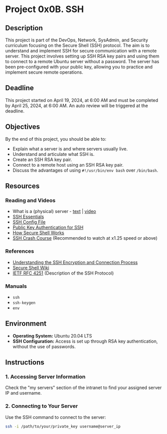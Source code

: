 # Project 0x0B. SSH

## Description

This project is part of the DevOps, Network, SysAdmin, and Security curriculum focusing on the Secure Shell (SSH) protocol. The aim is to understand and implement SSH for secure communication with a remote server. This project involves setting up SSH RSA key pairs and using them to connect to a remote Ubuntu server without a password. The server has been pre-configured with your public key, allowing you to practice and implement secure remote operations.

## Deadline

This project started on April 19, 2024, at 6:00 AM and must be completed by April 25, 2024, at 6:00 AM. An auto review will be triggered at the deadline.

## Objectives

By the end of this project, you should be able to:

- Explain what a server is and where servers usually live.
- Understand and articulate what SSH is.
- Create an SSH RSA key pair.
- Connect to a remote host using an SSH RSA key pair.
- Discuss the advantages of using `#!/usr/bin/env bash` over `/bin/bash`.

## Resources

### Reading and Videos

- What is a (physical) server - [text](URL) | [video](URL)
- [SSH Essentials](URL)
- [SSH Config File](URL)
- [Public Key Authentication for SSH](URL)
- [How Secure Shell Works](URL)
- [SSH Crash Course](URL) (Recommended to watch at x1.25 speed or above)
  
### References

- [Understanding the SSH Encryption and Connection Process](URL)
- [Secure Shell Wiki](URL)
- [IETF RFC 4251](URL) (Description of the SSH Protocol)

### Manuals

- `ssh`
- `ssh-keygen`
- `env`

## Environment

- **Operating System:** Ubuntu 20.04 LTS
- **SSH Configuration:** Access is set up through RSA key authentication, without the use of passwords.

## Instructions

### 1. Accessing Server Information

Check the "my servers" section of the intranet to find your assigned server IP and username.

### 2. Connecting to Your Server

Use the SSH command to connect to the server:

```bash
ssh -i /path/to/your/private_key username@server_ip

